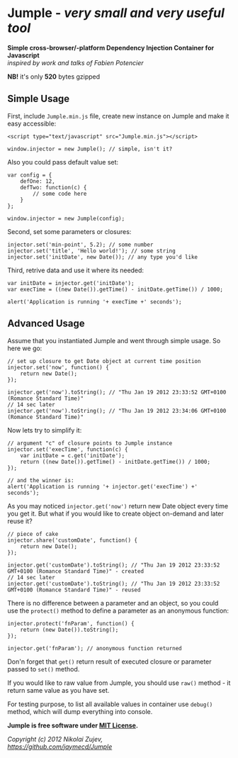 Jumple - *very small and very useful tool*
=====================================

**Simple cross-browser/-platform Dependency Injection Container for Javascript**<br />
*inspired by work and talks of Fabien Potencier*

**NB!** it's only **520** bytes gzipped

Simple Usage
------------

First, include `Jumple.min.js` file, create new instance on Jumple and make it easy accessible:

    <script type="text/javascript" src="Jumple.min.js"></script>

    window.injector = new Jumple(); // simple, isn't it?

Also you could pass default value set:

    var config = {
        defOne: 12,
        defTwo: function(c) {
            // some code here
        }
    };

    window.injector = new Jumple(config);

Second, set some parameters or closures:

    injector.set('min-point', 5.2); // some number
    injector.set('title', 'Hello world!'); // some string
    injector.set('initDate', new Date()); // any type you'd like

Third, retrive data and use it where its needed:

    var initDate = injector.get('initDate');
    var execTime = ((new Date()).getTime() - initDate.getTime()) / 1000;

    alert('Application is running '+ execTime +' seconds');

Advanced Usage
--------------

Assume that you instantiated Jumple and went through simple usage. So here we go:

    // set up closure to get Date object at current time position
    injector.set('now', function() {
        return new Date();
    });

    injector.get('now').toString(); // "Thu Jan 19 2012 23:33:52 GMT+0100 (Romance Standard Time)"
    // 14 sec later
    injector.get('now').toString(); // "Thu Jan 19 2012 23:34:06 GMT+0100 (Romance Standard Time)"

Now lets try to simplify it:

    // argument "c" of closure points to Jumple instance
    injector.set('execTime', function(c) {
        var initDate = c.get('initDate');
        return ((new Date()).getTime() - initDate.getTime()) / 1000;
    });

    // and the winner is:
    alert('Application is running '+ injector.get('execTime') +' seconds');

As you may noticed `injector.get('now')` return new Date object every time you get it.
But what if you would like to create object on-demand and later reuse it?

    // piece of cake
    injector.share('customDate', function() {
        return new Date();
    });

    injector.get('customDate').toString(); // "Thu Jan 19 2012 23:33:52 GMT+0100 (Romance Standard Time)" - created
    // 14 sec later
    injector.get('customDate').toString(); // "Thu Jan 19 2012 23:33:52 GMT+0100 (Romance Standard Time)" - reused

There is no difference between a parameter and an object, so you could use the `protect()` method to define a parameter as an anonymous function:

    injector.protect('fnParam', function() {
        return (new Date()).toString();
    });

    injector.get('fnParam'); // anonymous function returned

Don'n forget that `get()` return result of executed closure or parameter passed to `set()` method.

If you would like to raw value from Jumple, you should use `raw()` method - it return same value as you have set.

For testing purpose, to list all available values in container use `debug()` method, which will dump everything into console.


**Jumple is free software under [MIT License](https://raw.github.com/jaymecd/Jumple/master/LICENSE).**

*Copyright (c) 2012 Nikolai Zujev,<br />https://github.com/jaymecd/Jumple*
